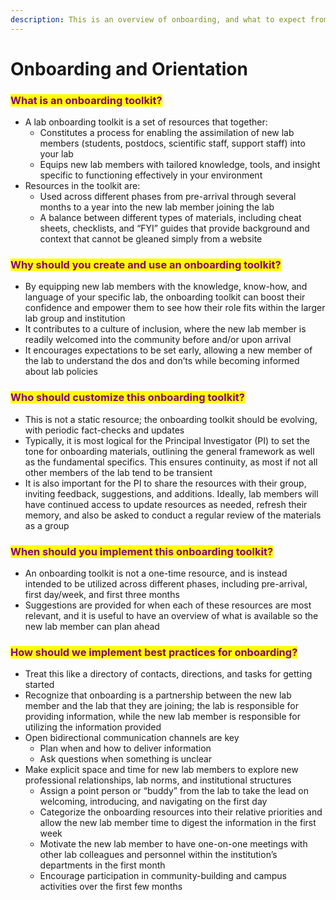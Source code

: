 ```yaml
---
description: This is an overview of onboarding, and what to expect from this section.
---
```


# Onboarding and Orientation

### <mark style="color:purple;">What is an onboarding toolkit?</mark>

* A lab onboarding toolkit is a set of resources that together:&#x20;
  * Constitutes a process for enabling the assimilation of new lab members (students, postdocs, scientific staff, support staff) into your lab&#x20;
  * Equips new lab members with tailored knowledge, tools, and insight specific to functioning effectively in your environment
* Resources in the toolkit are:
  * Used across different phases from pre-arrival through several months to a year into the new lab member joining the lab
  * A balance between different types of materials, including cheat sheets, checklists, and “FYI” guides that provide background and context that cannot be gleaned simply from a website

### <mark style="color:purple;">Why should you create and use an onboarding toolkit?</mark>

* By equipping new lab members with the knowledge, know-how, and language of your specific lab, the onboarding toolkit can boost their confidence and empower them to see how their role fits within the larger lab group and institution
* It contributes to a culture of inclusion, where the new lab member is readily welcomed into the community before and/or upon arrival
* It encourages expectations to be set early, allowing a new member of the lab to understand the dos and don’ts while becoming informed about lab policies

### <mark style="color:purple;">Who should customize this onboarding toolkit?</mark>

* This is not a static resource; the onboarding toolkit should be evolving, with periodic fact-checks and updates
* Typically, it is most logical for the Principal Investigator (PI) to set the tone for onboarding materials, outlining the general framework as well as the fundamental specifics. This ensures continuity, as most if not all other members of the lab tend to be transient
* It is also important for the PI to share the resources with their group, inviting feedback, suggestions, and additions. Ideally, lab members will have continued access to update resources as needed, refresh their memory, and also be asked to conduct a regular review of the materials as a group

### <mark style="color:purple;">When should you implement this onboarding toolkit?</mark>

* An onboarding toolkit is not a one-time resource, and is instead intended to be utilized across different phases, including pre-arrival, first day/week, and first three months&#x20;
* Suggestions are provided for when each of these resources are most relevant, and it is useful to have an overview of what is available so the new lab member can plan ahead

### <mark style="color:purple;">**How should we implement best practices for onboarding?**</mark>

* Treat this like a directory of contacts, directions, and tasks for getting started
* Recognize that onboarding is a partnership between the new lab member and the lab that they are joining; the lab is responsible for providing information, while the new lab member is responsible for utilizing the information provided
* Open bidirectional communication channels are key
  * Plan when and how to deliver information&#x20;
  * Ask questions when something is unclear
* Make explicit space and time for new lab members to explore new professional relationships, lab norms, and institutional structures
  * Assign a point person or “buddy” from the lab to take the lead on welcoming, introducing, and navigating on the first day
  * Categorize the onboarding resources into their relative priorities and allow the new lab member time to digest the information in the first week
  * Motivate the new lab member to have one-on-one meetings with other lab colleagues and personnel within the institution’s departments in the first month
  * Encourage participation in community-building and campus activities over the first few months
